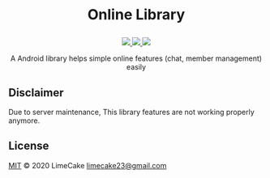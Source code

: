 <h1 align="center">
  <br>
  <p>Online Library</p>
</h1>

<p align="center">
    <a href="#license">
        <img src="https://img.shields.io/github/license/LIMECAKE/OnlineLibrary?style=flat-square" />
    </a>
    <a href="https://github.com/LIMECAKE/OnlineLibrary/releases">
        <img src="https://img.shields.io/github/v/release/LIMECAKE/OnlineLibrary?style=flat-square" />
    </a>
    <a href="https://github.com/LIMECAKE/OnlineLibrary/issues">
        <img src="https://img.shields.io/badge/SUPPORT-END-black?style=flat-square" />
    </a>
</p>

<p align="center">
A Android library helps simple online features (chat, member management) easily
</p>

## Disclaimer
Due to server maintenance, This library features are not working properly anymore.

## License
[MIT](LICENSE) © 2020 LimeCake <limecake23@gmail.com>